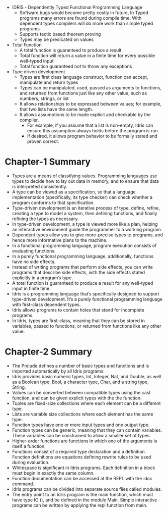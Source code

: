 * IDRIS - Dependently Typed Functional Programming Language
  * Software bugs would become pretty costly in future, In Typed programs many errors are found during compile time. With dependent types compilers will do more work than simple typed programs
  * Supports tactic based theorem proving
  * Types may be predicated on values
* Total Function
  * A total function is guaranteed to produce a result
  * Total function will return a value in a finite time for every possible well-typed input
  * Total function guaranteed not to throw any exceptions
* Type driven development 
  * Types are first class language construct, function can accept, manipulate and return types
  * Types can be manipulated, used, passed as arguments to functions, and returned from functions just like any other value, such as numbers, strings, or list
  * It allows relationships to be expressed between values; for example, that two lists have the same length.
  * It allows assumptions to be made explicit and checkable by the compiler. 
    * For example, if you assume that a list is non-empty, Idris can ensure this assumption always holds before the program is run.
    * If desired, it allows program behavior to be formally stated and proven correct.



# Chapter-1 Summary #
* Types are a means of classifying values. Programming languages use types to decide how to lay out data in memory, and to ensure that data is interpreted consistently.
* A type can be viewed as a specification, so that a language implementation (specifically, its type checker) can check whether a program conforms to that specification.
* Type-driven development is an iterative process of type, define, refine, creating a type to model a system, then defining functions, and finally refining the types as necessary.
* In type-driven development, a type is viewed more like a plan, helping an interactive environment guide the programmer to a working program.
* Dependent types allow you to give more-precise types to programs, and hence more informative plans to the machine.
* In a functional programming language, program execution consists of evaluating functions.
* In a purely functional programming language, additionally, functions have no side effects.
* Instead of writing programs that perform side effects, you can write programs that describe side effects, with the side effects stated explicitly in a program’s type.
* A total function is guaranteed to produce a result for any well-typed input in finite time.
* Idris is a programming language that’s specifically designed to support type-driven development. It’s a purely functional programming language with first-class dependent types.
* Idris allows programs to contain holes that stand for incomplete programs.
* In Idris, types are first-class, meaning that they can be stored in variables, passed to functions, or returned from functions like any other value.


# Chapter-2 Summary #
* The Prelude defines a number of basic types and functions and is imported automatically by all Idris programs.
* Idris provides basic numeric types, Int, Integer, Nat, and Double, as well as a Boolean type, Bool, a character type, Char, and a string type, String.
* Values can be converted between compatible types using the cast function, and can be given explicit types with the the function.
* Tuples are fixed-size collections where each element can be a different type.
* Lists are variable size collections where each element has the same type.
* Function types have one or more input types and one output type.
* Function types can be generic, meaning that they can contain variables. These variables can be constrained to allow a smaller set of types.
* Higher-order functions are functions in which one of the arguments is itself a function.
* Functions consist of a required type declaration and a definition. Function definitions are equations defining rewrite rules to be used during evaluation.
* Whitespace is significant in Idris programs. Each definition in a block must begin in exactly the same column.
* Function documentation can be accessed at the REPL with the :doc command.
* Idris programs can be divided into separate source files called modules.
* The entry point to an Idris program is the main function, which must have type IO (), and be defined in the module Main. Simple interactive programs can be written by applying the repl function from main.